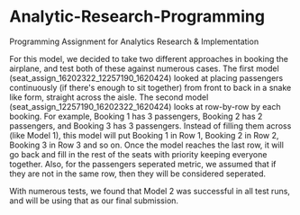# Analytic-Research-Programming
Programming Assignment for Analytics Research &amp; Implementation

For this model, we decided to take two different approaches in booking the airplane, and test both of these against numerous cases. The first model (seat_assign_16202322_12257190_1620424) looked at placing passengers continuously (if there's enough to sit together) from front to back in a snake like form, straight across the aisle. The second model (seat_assign_12257190_16202322_1620424) looks at row-by-row by each booking. For example, Booking 1 has 3 passengers, Booking 2 has 2 passengers, and Booking 3 has 3 passengers. Instead of filling them across (like Model 1), this model will put Booking 1 in Row 1, Booking 2 in Row 2, Booking 3 in Row 3 and so on. Once the model reaches the last row, it will go back and fill in the rest of the seats with priority keeping everyone together. Also, for the passengers seperated metric, we assumed that if they are not in the same row, then they will be considered seperated.

With numerous tests, we found that Model 2 was successful in all test runs, and will be using that as our final submission.
